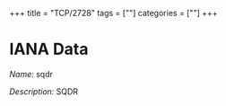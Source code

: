 +++
title = "TCP/2728"
tags = [""]
categories = [""]
+++

# IANA Data

_Name:_ sqdr

_Description:_ SQDR

